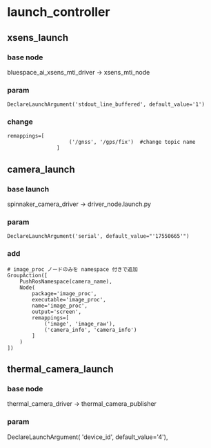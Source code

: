 # launch_controller

## xsens_launch
### base node
bluespace_ai_xsens_mti_driver -> xsens_mti_node
### param
```
DeclareLaunchArgument('stdout_line_buffered', default_value='1')
```
### change
```
remappings=[
                    ('/gnss', '/gps/fix')  #change topic name
                ]
```

## camera_launch
### base launch
spinnaker_camera_driver -> driver_node.launch.py
### param
```
DeclareLaunchArgument('serial', default_value="'17550665'")
```

### add
```
# image_proc ノードのみを namespace 付きで追加
GroupAction([
    PushRosNamespace(camera_name),
    Node(
        package='image_proc',
        executable='image_proc',
        name='image_proc',
        output='screen',
        remappings=[
            ('image', 'image_raw'),
            ('camera_info', 'camera_info')
        ]
    )
])
```

## thermal_camera_launch
### base node
thermal_camera_driver -> thermal_camera_publisher
### param
DeclareLaunchArgument( 'device_id', default_value='4'),